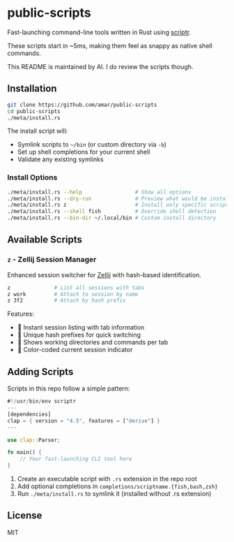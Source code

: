 # public-scripts

Fast-launching command-line tools written in Rust using [scriptr](https://github.com/tekacs/scriptr).

These scripts start in ~5ms, making them feel as snappy as native shell commands.

This README is maintained by AI. I do review the scripts though.

## Installation

```bash
git clone https://github.com/amar/public-scripts
cd public-scripts
./meta/install.rs
```

The install script will:
- Symlink scripts to `~/bin` (or custom directory via `-b`)
- Set up shell completions for your current shell
- Validate any existing symlinks

### Install Options

```bash
./meta/install.rs --help                 # Show all options
./meta/install.rs --dry-run              # Preview what would be installed
./meta/install.rs z                      # Install only specific scripts
./meta/install.rs --shell fish           # Override shell detection
./meta/install.rs --bin-dir ~/.local/bin # Custom install directory
```

## Available Scripts

### `z` - Zellij Session Manager

Enhanced session switcher for [Zellij](https://zellij.dev/) with hash-based identification.

```bash
z              # List all sessions with tabs
z work         # Attach to session by name
z 3f2          # Attach by hash prefix
```

Features:
- 🚀 Instant session listing with tab information
- 🔑 Unique hash prefixes for quick switching
- 📁 Shows working directories and commands per tab
- 🎨 Color-coded current session indicator

## Adding Scripts

Scripts in this repo follow a simple pattern:

```rust
#!/usr/bin/env scriptr
---
[dependencies]
clap = { version = "4.5", features = ["derive"] }
---

use clap::Parser;

fn main() {
    // Your fast-launching CLI tool here
}
```

1. Create an executable script with `.rs` extension in the repo root
2. Add optional completions in `completions/scriptname.{fish,bash,zsh}`
3. Run `./meta/install.rs` to symlink it (installed without .rs extension)

## License

MIT

